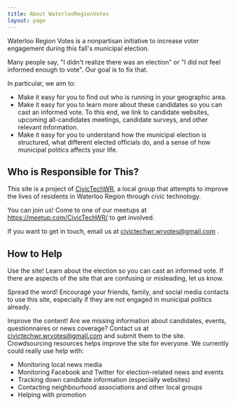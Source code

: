 ```yaml
---
title: About WaterlooRegionVotes
layout: page
---
```


<div class="standout-box blue full-width no-margin-top">
  <div class="header big-text blue-text" data-aos="fade-left">
    Waterloo Region Votes is a nonpartisan initiative to
    increase voter engagement during this fall's municipal election.
  </div>
  <div class="content" data-aos="fade-right">
    <p>Many people say, "I didn't realize there was an election" or "I did
    not feel informed enough to vote". Our goal is to fix that.</p>
    <p>In particular, we aim to:</p>
    <ul>
      <li>Make it easy for you to find out who is running in your geographic
      area.</li>
      <li>Make it easy for you to learn more about these candidates so you can
      cast an informed vote. To this end, we link to candidate websites,
      upcoming all-candidates meetings, candidate surveys, and other
      relevant information.</li>
      <li>Make it easy for you to understand how the municipal election is
      structured, what different elected officials do, and a sense of
      how municipal politics affects your life.</li>
    </ul>
  </div>
</div>

## Who is Responsible for This?

This site is a project of [CivicTechWR](https://civictechwr.org), a
local group that attempts to improve the lives of residents in
Waterloo Region through civic technology.

You can join us! Come to one of our meetups at
<https://meetup.com/CivicTechWR/> to get involved.

If you want to get in touch, email us at
<a href="mailto:civictechwr.wrvotes@gmail.com">civictechwr.wrvotes@gmail.com</a>
.

## How to Help

Use the site! Learn about the election so you can cast an informed
vote. If there are aspects of the site that are confusing or
misleading, let us know.

Spread the word! Encourage your friends, family, and social media
contacts to use this site, especially if they are not engaged in
municipal politics already.

Improve the content! Are we missing information about candidates, events,
questionnaires or news coverage? Contact us at
civictechwr.wrvotes@gmail.com and submit them to
the site. Crowdsourcing resources helps improve the site for everyone.
We currently could really use help with:

- Monitoring local news media
- Monitoring Facebook and Twitter for election-related news and events
- Tracking down candidate information (especially websites)
- Contacting neighbourhood associations and other local groups
- Helping with promotion


